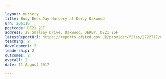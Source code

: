 ```yaml
---

layout: nursery
title: Busy Bees Day Nursery at Derby Oakwood
urn: 206110
postcode: DE21 2SF
address: 29 Smalley Drive, Oakwood, DERBY, DE21 2SF
latestReportUrl: https://reports.ofsted.gov.uk/provider/files/2722717/urn/206110.pdf
teaching: 2
development: 2
leadership: 2
outcomes: 2
overall: 2
date: 11 August 2017

---
```

